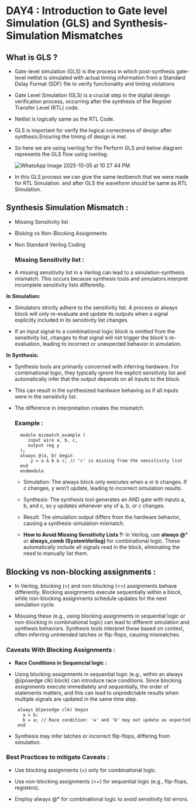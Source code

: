 # DAY4 : Introduction to Gate level Simulation (GLS) and Synthesis-Simulation Mismatches

## What is GLS ?

* Gate-level simulation (GLS) is the process in which post-synthesis gate-level netlist is simulated with actual timing information from a Standard Delay Format (SDF) file to verify functionality and timing violations

* Gate Level Simulation (GLS) is a crucial step in the digital design verification process, occurring after the synthesis of the Register Transfer Level (RTL) code.

* Netlist is logically same as the RTL Code.

* GLS is important for verify the logical correctness of design after synthesis.Ensuring the timing of design is met.

* So here we are using iverilog for the Perform GLS and below diagram represents the GLS flow using iverilog.

  ![WhatsApp Image 2025-10-05 at 10 27 44 PM](https://github.com/user-attachments/assets/882ac058-0676-446b-ad08-c7b968f28fa1)


* In this GLS process we can give the same testbench that we were made for RTL Simulation. and after GLS the waveform should be same as RTL Simulation.

## Synthesis Simulation Mismatch :

* Missing Sensitivity list

* Bloking vs Non-Blocking Assignments

* Non Standard Verilog Coding


  ### Missing Sensitivity list :

* A missing sensitivity list in a Verilog can lead to a simulation-synthesis mismatch. This occurs because synthesis tools and simulators interpret incomplete sensitivity lists differently.
 
**In Simulation:**

* Simulators strictly adhere to the sensitivity list. A process or always block will only re-evaluate and update its outputs when a signal explicitly included in its sensitivity list changes.

* If an input signal to a combinational logic block is omitted from the sensitivity list, changes to that signal will not trigger the block's re-evaluation, leading to incorrect or unexpected behavior in simulation.

**In Synthesis:**

* Synthesis tools are primarily concerned with inferring hardware. For combinational logic, they typically ignore the explicit sensitivity list and automatically infer that the output depends on all inputs to the block.

* This can result in the synthesized hardware behaving as if all inputs were in the sensitivity list.


* The difference in interpretation creates the mismatch.

  ### Example :

        module mismatch_example (
           input wire a, b, c,
           output reg y
        );
        always @(a, b) begin
            y = a & b & c; // 'c' is missing from the sensitivity list
        end
        endmodule

  * Simulation: The always block only executes when a or b changes. If c changes, y won’t update, leading to incorrect simulation results.
 
  * Synthesis: The synthesis tool generates an AND gate with inputs a, b, and c, so y updates whenever any of a, b, or c changes.
 
  * Result: The simulation output differs from the hardware behavior, causing a synthesis-simulation mismatch.
 
  * **How to Avoid Missing Sensitivity Lists ?:** In Verilog, use **always @*** or **always_comb (SystemVerilog)** for combinational logic. These automatically include all signals read in the block, eliminating the need to manually list them.
 

## Blocking vs non-blocking assignments :

* In Verilog, blocking (=) and non-blocking (<=) assignments behave differently. Blocking assignments execute sequentially within a block, while non-blocking assignments schedule updates for the next simulation cycle.

*   Misusing these (e.g., using blocking assignments in sequential logic or non-blocking in combinational logic) can lead to different simulation and synthesis behaviors. Synthesis tools interpret these based on context, often inferring unintended latches or flip-flops, causing mismatches.

### Caveats With Blocking Assignments :

* **Race Conditions in Sequencial logic :**

* Using blocking assignments in sequential logic (e.g., within an always @(posedge clk) block) can introduce race conditions. Since blocking assignments execute immediately and sequentially, the order of statements matters, and this can lead to unpredictable results when multiple signals are updated in the same time step.

       always @(posedge clk) begin
         a = b;
         b = a; // Race condition: 'a' and 'b' may not update as expected
       end

* Synthesis may infer latches or incorrect flip-flops, differing from simulation.

### Best Practices to mitigate Caveats :

* Use blocking assignments (=) only for combinational logic.
 
* Use non-blocking assignments (<=) for sequential logic (e.g., flip-flops, registers).

* Employ always @* for combinational logic to avoid sensitivity list errors.


 


  
